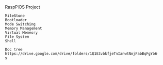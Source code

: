 RaspPiOS Project

	MileStone
	Bootloader
	Mode Switching
	Memory Management
	Virtual Memeory
	File System
	Shell
	
	Doc tree
	https://drive.google.com/drive/folders/1Q1E3vbkfjeTnIanwtNnjFabBqFgYb6-y
	
